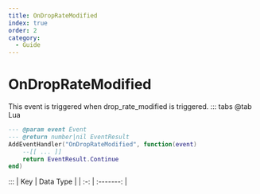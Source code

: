```yaml
---
title: OnDropRateModified
index: true
order: 2
category:
  - Guide
---
```


# OnDropRateModified
This event is triggered when drop_rate_modified is triggered.
::: tabs
@tab Lua
```lua
--- @param event Event
--- @return number|nil EventResult
AddEventHandler("OnDropRateModified", function(event)
    --[[ ... ]]
    return EventResult.Continue
end)
```

:::
| Key | Data Type |
| :-: | :-------: |